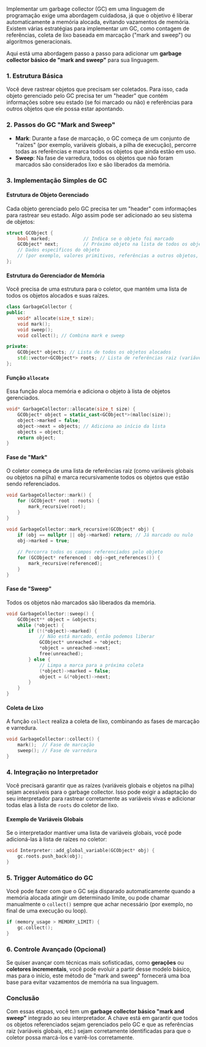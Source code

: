 Implementar um garbage collector (GC) em uma linguagem de programação exige uma abordagem cuidadosa, já que o objetivo é liberar automaticamente a memória alocada, evitando vazamentos de memória. Existem várias estratégias para implementar um GC, como contagem de referências, coleta de lixo baseada em marcação ("mark and sweep") ou algoritmos generacionais.

Aqui está uma abordagem passo a passo para adicionar um **garbage collector básico de "mark and sweep"** para sua linguagem.

### 1. **Estrutura Básica**
Você deve rastrear objetos que precisam ser coletados. Para isso, cada objeto gerenciado pelo GC precisa ter um "header" que contém informações sobre seu estado (se foi marcado ou não) e referências para outros objetos que ele possa estar apontando.

### 2. **Passos do GC "Mark and Sweep"**
- **Mark**: Durante a fase de marcação, o GC começa de um conjunto de "raízes" (por exemplo, variáveis globais, a pilha de execução), percorre todas as referências e marca todos os objetos que ainda estão em uso.
- **Sweep**: Na fase de varredura, todos os objetos que não foram marcados são considerados lixo e são liberados da memória.

### 3. **Implementação Simples de GC**

#### Estrutura de Objeto Gerenciado

Cada objeto gerenciado pelo GC precisa ter um "header" com informações para rastrear seu estado. Algo assim pode ser adicionado ao seu sistema de objetos:

```cpp
struct GCObject {
    bool marked;            // Indica se o objeto foi marcado
    GCObject* next;         // Próximo objeto na lista de todos os objetos
    // Dados específicos do objeto
    // (por exemplo, valores primitivos, referências a outros objetos, etc.)
};
```

#### Estrutura do Gerenciador de Memória

Você precisa de uma estrutura para o coletor, que mantém uma lista de todos os objetos alocados e suas raízes.

```cpp
class GarbageCollector {
public:
    void* allocate(size_t size);
    void mark();
    void sweep();
    void collect(); // Combina mark e sweep

private:
    GCObject* objects; // Lista de todos os objetos alocados
    std::vector<GCObject*> roots; // Lista de referências raiz (variáveis globais, pilha, etc.)
};
```

#### Função `allocate`

Essa função aloca memória e adiciona o objeto à lista de objetos gerenciados.

```cpp
void* GarbageCollector::allocate(size_t size) {
    GCObject* object = static_cast<GCObject*>(malloc(size));
    object->marked = false;
    object->next = objects; // Adiciona ao início da lista
    objects = object;
    return object;
}
```

#### Fase de "Mark"

O coletor começa de uma lista de referências raiz (como variáveis globais ou objetos na pilha) e marca recursivamente todos os objetos que estão sendo referenciados.

```cpp
void GarbageCollector::mark() {
    for (GCObject* root : roots) {
        mark_recursive(root);
    }
}

void GarbageCollector::mark_recursive(GCObject* obj) {
    if (obj == nullptr || obj->marked) return; // Já marcado ou nulo
    obj->marked = true;
    
    // Percorra todos os campos referenciados pelo objeto
    for (GCObject* referenced : obj->get_references()) {
        mark_recursive(referenced);
    }
}
```

#### Fase de "Sweep"

Todos os objetos não marcados são liberados da memória.

```cpp
void GarbageCollector::sweep() {
    GCObject** object = &objects;
    while (*object) {
        if (!(*object)->marked) {
            // Não está marcado, então podemos liberar
            GCObject* unreached = *object;
            *object = unreached->next;
            free(unreached);
        } else {
            // Limpa a marca para a próxima coleta
            (*object)->marked = false;
            object = &(*object)->next;
        }
    }
}
```

#### Coleta de Lixo

A função `collect` realiza a coleta de lixo, combinando as fases de marcação e varredura.

```cpp
void GarbageCollector::collect() {
    mark();  // Fase de marcação
    sweep(); // Fase de varredura
}
```

### 4. **Integração no Interpretador**

Você precisará garantir que as raízes (variáveis globais e objetos na pilha) sejam acessíveis para o garbage collector. Isso pode exigir a adaptação do seu interpretador para rastrear corretamente as variáveis vivas e adicionar todas elas à lista de `roots` do coletor de lixo.

#### Exemplo de Variáveis Globais

Se o interpretador mantiver uma lista de variáveis globais, você pode adicioná-las à lista de raízes no coletor:

```cpp
void Interpreter::add_global_variable(GCObject* obj) {
    gc.roots.push_back(obj);
}
```

### 5. **Trigger Automático do GC**

Você pode fazer com que o GC seja disparado automaticamente quando a memória alocada atingir um determinado limite, ou pode chamar manualmente o `collect()` sempre que achar necessário (por exemplo, no final de uma execução ou loop).

```cpp
if (memory_usage > MEMORY_LIMIT) {
    gc.collect();
}
```

### 6. **Controle Avançado (Opcional)**

Se quiser avançar com técnicas mais sofisticadas, como **gerações** ou **coletores incrementais**, você pode evoluir a partir desse modelo básico, mas para o início, este método de "mark and sweep" fornecerá uma boa base para evitar vazamentos de memória na sua linguagem.

### Conclusão

Com essas etapas, você tem um **garbage collector básico "mark and sweep"** integrado ao seu interpretador. A chave está em garantir que todos os objetos referenciados sejam gerenciados pelo GC e que as referências raiz (variáveis globais, etc.) sejam corretamente identificadas para que o coletor possa marcá-los e varrê-los corretamente.
